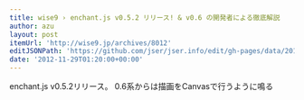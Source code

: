 ```yaml
---
title: wise9 › enchant.js v0.5.2 リリース! & v0.6 の開発者による徹底解説
author: azu
layout: post
itemUrl: 'http://wise9.jp/archives/8012'
editJSONPath: 'https://github.com/jser/jser.info/edit/gh-pages/data/2012/11/index.json'
date: '2012-11-29T01:20:00+00:00'
---
```

enchant.js v0.5.2リリース。
0.6系からは描画をCanvasで行うように鳴る
